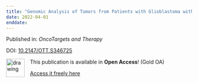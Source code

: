 ```yaml
---
title: "Genomic Analysis of Tumors from Patients with Glioblastoma with Long-Term Response to Afatinib"
date: 2022-04-01
enddate:
---
```


Published in: *OncoTargets and Therapy*

DOI: [10.2147/OTT.S346725](https://doi.org/10.2147/OTT.S346725)

<img src="https://upload.wikimedia.org/wikipedia/commons/thumb/7/77/Open_Access_logo_PLoS_transparent.svg/800px-Open_Access_logo_PLoS_transparent.svg.png" alt="drawing" width="50" align="left"/> &nbsp;&nbsp;&nbsp;This publication is available in **Open Access**! (Gold OA)

&nbsp;&nbsp;&nbsp;<a href="https://www.dovepress.com/getfile.php?fileID=79791">Access it freely here</a>

